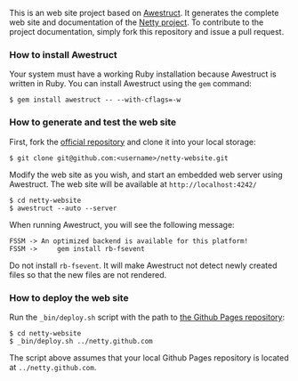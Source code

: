 This is an web site project based on [Awestruct](http://awestruct.org/).  It generates the complete web site and documentation of the [Netty project](http://netty.io/).  To contribute to the project documentation, simply fork this repository and issue a pull request.

### How to install Awestruct

Your system must have a working Ruby installation because Awestruct is written in Ruby.  You can install Awestruct using the `gem` command:

    $ gem install awestruct -- --with-cflags=-w

### How to generate and test the web site

First, fork the [official repository](https://github.com/netty/netty-website) and clone it into your local storage:

    $ git clone git@github.com:<username>/netty-website.git
    
Modify the web site as you wish, and start an embedded web server using Awestruct.  The web site will be available at `http://localhost:4242/`

    $ cd netty-website
    $ awestruct --auto --server

When running Awestruct, you will see the following message:

    FSSM -> An optimized backend is available for this platform!
    FSSM ->     gem install rb-fsevent

Do not install `rb-fsevent`.  It will make Awestruct not detect newly created files so that the new files are not rendered.

### How to deploy the web site

Run the `_bin/deploy.sh` script with the path to [the Github Pages repository](https://github.com/netty/netty.github.com/):

    $ cd netty-website
    $ _bin/deploy.sh ../netty.github.com

The script above assumes that your local Github Pages repository is located at `../netty.github.com`.

